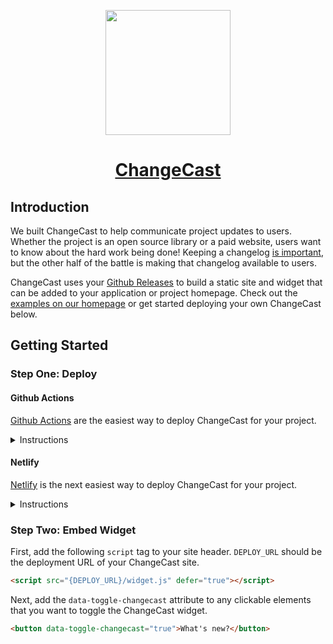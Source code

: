 <p align="center">
  <img width="200" src="https://user-images.githubusercontent.com/1153686/55920627-8d5fdc00-5bc7-11e9-92d5-34dca3f66712.png" />
</p>

<div align="center">
  <h1>
    <a href="https://changecast.now.sh">
      ChangeCast
    </a>
  </h1>
</div>

## Introduction

We built ChangeCast to help communicate project updates to users. Whether the project is an open source library or a paid website, users want to know about the hard work being done! Keeping a changelog [is important](https://keepachangelog.com), but the other half of the battle is making that changelog available to users.

ChangeCast uses your [Github Releases](https://help.github.com/en/articles/creating-releases) to build a static site and widget that can be added to your application or project homepage. Check out the [examples on our homepage](https://changecast.now.sh) or get started deploying your own ChangeCast below.

## Getting Started

### Step One: Deploy

#### Github Actions

[Github Actions](https://github.com/features/actions) are the easiest way to deploy ChangeCast for your project.

<details>
  <summary>Instructions</summary>

##### 1. Add the ChangeCast Action

```HCL
action "Build" {
  uses = "palmerhq/changecast@v1.0.0"
  env = {
    DEPLOY_URL = {DEPLOY_URL}
  }
  secrets = [
    "GITHUB_TOKEN",
  ]
}
```

Note that `URL` is necessary for SEO and Open Graph tags to work properly, but ChangeCast will build without it. You can skip this for your first deployment, and redeploy once you know the deployment URL.

##### 2. Add a static deployment Action

In the example below we are using [Netlify](https://www.netlify.com), but any static deployment action should work. Simply configure the action to deploy the `./changecast` directory that is created by the ChangeCast Action.

```HCL
action "Publish with Netlify" {
  needs = "Build"
  uses = "netlify/actions/cli@master"
  args = "deploy --dir=./changecast --prod"
  secrets = [
    "NETLIFY_AUTH_TOKEN",
    "NETLIFY_SITE_ID",
  ]
}
```

Note that you can generate a new `NETLIFY_SITE_ID` by installing the [Netlify CLI](https://github.com/netlify/cli) and running `netlify sites:create`.

As a bonus you can also try the [Chronicler Action](https://github.com/marketplace/actions/chronicler-action) to help you draft release notes from PR titles.

For a full working example of deploying ChangeCast using Github Actions, check out our [main.workflow](https://github.com/palmerhq/changecast/blob/master/.github/main.workflow).

</details>

#### Netlify

[Netlify](https://www.netlify.com) is the next easiest way to deploy ChangeCast for your project.

<details>
  <summary>Instructions</summary>

##### 1. Deploy

[![Deploy to Netlify](https://www.netlify.com/img/deploy/button.svg)](https://app.netlify.com/start/deploy?repository=https://github.com/palmerhq/changecast)

You will be prompted for the following information:

- **Github repository url**: Enter the url of a Github repository _(e.g. https://github.com/facebook/react)_.
- **Github access token (optional for public repos)**: [Generate](https://help.github.com/articles/creating-a-personal-access-token-for-the-command-line) and enter an access token with `repo` scope.

After deploying, you can assign a custom domain for your changelog [using Netlify](https://www.netlify.com/docs/custom-domains/).

##### 2. Add a Build Trigger

In order to rebuild whenever a Github release is published, we want to add a webhook for Github releases to Netlify. The steps to do so are:

1. In your Netlify site's "Build & deploy" settings, find the "Github Releases" build hook and copy the URL displayed.
2. Create a webhook in the Github repository (https://github.com/{owner}/{name}/settings/hooks/new).
3. Paste the URL from step 1 into the Github webhook's "Payload URL".
4. In the Github webhook under "Which events would you like to trigger this webhook?", select "Let me select individual events." and "Releases".

You're all set! Now your changelog page and widget will rebuild whenever a new release is published.

</details>

### Step Two: Embed Widget

First, add the following `script` tag to your site header. `DEPLOY_URL` should be the deployment URL of your ChangeCast site.

```html
<script src="{DEPLOY_URL}/widget.js" defer="true"></script>
```

Next, add the `data-toggle-changecast` attribute to any clickable elements that you want to toggle the ChangeCast widget.

```html
<button data-toggle-changecast="true">What's new?</button>
```
